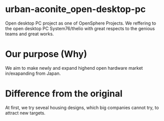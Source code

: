 # urban-aconite_open-desktop-pc
Open desktop PC project as one of OpenSphere Projects.
We reffering to the open desktop PC System76/thelio with great respects to the genious teams and great works.

# Our purpose (Why)
We aim to make newly and expand highend open hardware market in/exapanding from Japan.

# Difference from the original
At first, we try seveal housing designs, which big companies cannot try, to attract new targets.
